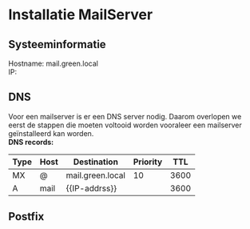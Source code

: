 # Installatie MailServer
## Systeeminformatie
Hostname: mail.green.local  
IP: 

## DNS
Voor een mailserver is er een DNS server nodig. Daarom overlopen we eerst de stappen die moeten voltooid worden vooraleer een mailserver geïnstalleerd kan worden.  
**DNS records:**  

|Type |Host |Destination |Priority |TTL |
|-------|--------|------------------------|-----------|----|
|MX     |@       |mail.green.local        |10         |3600|
|A      |mail    |{{IP-addrss}}           |           |3600|

## Postfix
